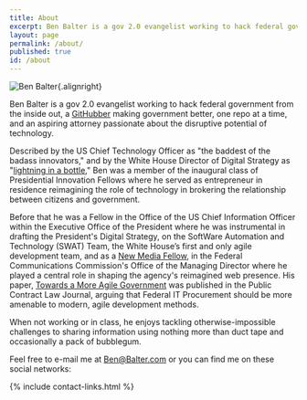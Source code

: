 ```yaml
---
title: About
excerpt: Ben Balter is a gov 2.0 evangelist working to hack federal government from the inside out, an open-source developer passionate about the disruptive power of technology, and a J.D./M.B.A. candidate at the George Washington University.
layout: page
permalink: /about/
published: true
id: /about
---
```


![Ben Balter][1]{.alignright}

Ben Balter is a gov 2.0 evangelist working to hack federal government from the inside out, a [GitHubber](http://github.com/home) making government better, one repo at a time, and an aspiring attorney passionate about the disruptive potential of technology.

Described by the US Chief Technology Officer as "the baddest of the badass innovators," and by the White House Director of Digital Strategy as "<a href="http://www.youtube.com/watch?v=uhtlOYOhE8w#t=51m12s">lightning in a bottle</a>," Ben was a member of the inaugural class of Presidential Innovation Fellows where he served as entrepreneur in residence reimagining the role of technology in brokering the relationship between citizens and government. 

Before that he was a Fellow in the Office of the US Chief Information Officer within the Executive Office of the President where he was instrumental in drafting the President's Digital Strategy, on the SoftWare Automation and Technology (SWAT) Team, the White House’s first and only agile development team, and as a <a href="http://reboot.fcc.gov/blog/?authorId=593709">New Media Fellow</a>, in the Federal Communications Commission's Office of the Managing Director where he played a central role in shaping the agency's reimagined web presence. His paper, <a href="http://ben.balter.com/2011/11/29/towards-a-more-agile-government/">Towards a More Agile Government</a> was published in the Public Contract Law Journal, arguing that Federal IT Procurement should be more amenable to modern, agile development methods. 

When not working or in class, he enjoys tackling otherwise-impossible challenges to sharing information using nothing more than duct tape and occasionally a pack of bubblegum.

Feel free to e-mail me at [Ben@Balter.com][8] or you can find me on these social networks:

{% include contact-links.html %}

 [1]: http://cdn.benbalter.com/wp-content/uploads/2010/09/fb1-272x300.jpg "Ben Balter"
 [2]: http://reboot.fcc.gov/blog/?authorId=593709
 [3]: http://ben.balter.com/2011/08/29/document-management-version-control-for-wordpress/
 [4]: http://ben.balter.com/2011/11/29/towards-a-more-agile-government/
 [5]: http://ben.balter.com/category/law/
 [6]: http://ben.balter.com/category/business/
 [7]: http://ben.balter.com/category/technology/
 [8]: mailto:ben@balter.com
